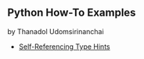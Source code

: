 ## Python How-To Examples

by Thanadol Udomsirinanchai

* [Self-Referencing Type Hints](self-referencing-hints.md)